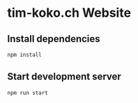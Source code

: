 # tim-koko.ch Website

## Install dependencies

```bash
npm install
```

## Start development server

```bash
npm run start
```